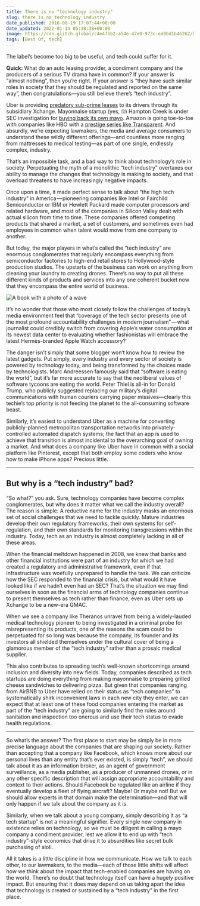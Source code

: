 ```yaml
---
title: There is no "technology industry"
slug: there_is_no_technology_industry
date_published: 2016-08-19 17:07:44+00:00
date_updated: 2022-01-14 05:38:38+00:00
image: https://cdn.glitch.global/c4e475b2-a54e-47e0-973c-ed0bd1b46262/honeycomb.jpg?v=1669865590169
tags: [Best Of, tech]
---
```

The label’s become too big to be useful, and tech could suffer for it.

**Quick:** What do an auto leasing provider, a condiment company and the producers of a serious TV drama have in common? If your answer is “almost nothing”, then you’re right. If your answer is “they have such similar roles in society that they should be regulated and reported on the same way”, then congratulations—you still believe there’s “tech industry”.

Uber is providing [predatory sub-prime leases](http://www.bloomberg.com/news/articles/2016-05-31/inside-uber-s-auto-lease-machine-where-almost-anyone-can-get-a-car) to its drivers through its subsidiary Xchange. Mayonnaise startup (yes, 🙄) Hampton Creek is under SEC investigation for [buying back its own mayo](https://www.bloomberg.com/news/articles/2016-08-04/food-startup-ran-undercover-project-to-buy-up-its-own-products). Amazon is going toe-to-toe with companies like HBO with a [prestige series like Transparent](http://amzn.to/2bIkCrJ). And absurdly, we’re expecting lawmakers, the media and average consumers to understand these wildly different offerings—and countless more ranging from mattresses to medical testing—as part of one single, endlessly complex, industry.

That’s an impossible task, and a bad way to think about technology’s role in society. Perpetuating the myth of a monolithic “tech industry” overtaxes our ability to manage the changes that technology is making to society, and that overload threatens to have increasingly negative impacts.

Once upon a time, it made perfect sense to talk about “the high tech industry” in America — pioneering companies like Intel or Fairchild Semiconductor or IBM or Hewlett Packard made computer processors and related hardware, and most of the companies in Silicon Valley dealt with actual silicon from time to time. These companies offered competing products that shared a market, a set of customers, and sometimes even had employees in common when talent would move from one company to another.

But today, the major players in what’s called the “tech industry” are enormous conglomerates that regularly encompass everything from semiconductor factories to high-end retail stores to Hollywood-style production studios. The upstarts of the business can work on anything from cleaning your laundry to creating drones. There’s no way to put all these different kinds of products and services into any one coherent bucket now that they encompass the entire world of business.

![](https://cdn.glitch.global/c4e475b2-a54e-47e0-973c-ed0bd1b46262/bookwave.jpeg?v=1669865589846 "A book with a photo of a wave")

It’s no wonder that those who most closely follow the challenges of today’s media environment feel that “coverage of the tech sector presents one of the most profound accountability challenges in modern journalism” — what journalist could credibly switch from covering Apple’s water consumption at its newest data center to evaluating whether fashionistas will embrace the latest Hermès-branded Apple Watch accessory?

The danger isn’t simply that some blogger won’t know how to review the latest gadgets. Put simply, every industry and every sector of society is powered by technology today, and being transformed by the choices made by technologists. Marc Andreessen famously said that “software is eating the world”, but it’s far more accurate to say that the neoliberal values of software tycoons are eating the world. Peter Thiel is all-in for Donald Trump, who publicly suggested replacing our military’s digital communications with human couriers carrying paper missives—clearly this techie’s top priority is not feeding the planet to the all-consuming software beast.

Similarly, it’s easiest to understand Uber as a machine for converting publicly-planned metropolitan transportation networks into privately-controlled automated dispatch systems; the fact that an app is used to achieve that transition is almost incidental to the overarching goal of owning a market. And what does a company like Uber have in common with a social platform like Pinterest, except that both employ some coders who know how to make iPhone apps? Precious little.

---

## But why is a “tech industry” bad?

“So what?” you ask. Sure, technology companies have become complex conglomerates, but why does it matter what we call the industry overall? The reason is simple: A reductive name for the industry masks an enormous set of social challenges that we need to tackle quickly. Mature industries develop their own regulatory frameworks, their own systems for self-regulation, and their own standards for monitoring transgressions within the industry. Today, tech as an industry is almost completely lacking in all of these areas.

When the financial meltdown happened in 2008, we knew that banks and other financial institutions were part of an industry for which we had created a regulatory and administrative framework, even if that infrastructure was woefully unprepared to handle the task. We can criticize how the SEC responded to the financial crisis, but what would it have looked like if we hadn’t even had an SEC? That’s the situation we may find ourselves in soon as the financial arms of technology companies continue to present themselves as tech rather than finance, even as Uber sets up Xchange to be a new-era GMAC.

When we see a company like Theranos unravel from being a widely-lauded medical technology pioneer to being investigated in a criminal probe for misrepresenting its products, one of the reasons the scam could be perpetuated for so long was because the company, its founder and its investors all shielded themselves under the cultural cover of being a glamorous member of the “tech industry” rather than a prosaic medical supplier.

This also contributes to spreading tech’s well-known shortcomings around inclusion and diversity into new fields. Today, companies described as tech startups are doing everything from making mayonnaise to preparing grilled cheese sandwiches to delivering pizza. But given that companies ranging from AirBNB to Uber have relied on their status as “tech companies” to systematically shirk inconvenient laws in each new city they enter, we can expect that at least one of these food companies entering the market as part of the “tech industry” are going to similarly find the rules around sanitation and inspection too onerous and use their tech status to evade health regulations.

---

So what’s the answer? The first place to start may be simply be in more precise language about the companies that are shaping our society. Rather than accepting that a company like Facebook, which knows more about our personal lives than any entity that’s ever existed, is simply “tech”, we should talk about it as an information broker, as an agent of government surveillance, as a media publisher, as a producer of unmanned drones, or in any other specific description that will assign appropriate accountability and context to their actions. Should Facebook be regulated like an airline if they eventually develop a fleet of flying aircraft? Maybe! Or maybe not! But we should allow experts in that domain make the determination—and that will only happen if we talk about the company as it is.

Similarly, when we talk about a young company, simply describing it as “a tech startup” is not a meaningful signifier. Every single new company in existence relies on technology, so we must be diligent in calling a mayo company a condiment provider, lest we allow it to end up with “tech industry”-style economics that drive it to absurdities like secret bulk purchasing of aioli.

All it takes is a little discipline in how we communicate. How we talk to each other, to our lawmakers, to the media—each of those little shifts will affect how we think about the impact that tech-enabled companies are having on the world. There’s no doubt that technology itself can have a hugely positive impact. But ensuring that it does may depend on us taking apart the idea that technology is created or sustained by a “tech industry” in the first place.
